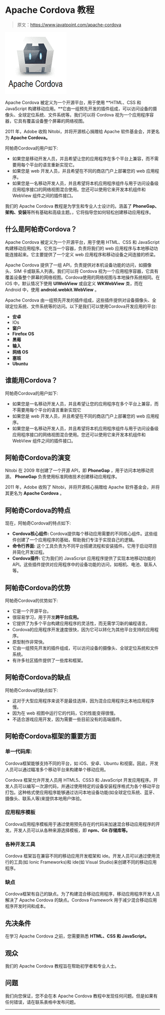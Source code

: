 # Apache Cordova 教程

> 原文：<https://www.javatpoint.com/apache-cordova>

![Apache Cordova Tutorial](img/a75a9595bc6f04b496fa9ad86c8b700d.png)

Apache Cordova 被定义为一个开源平台，用于使用 **HTML、CSS 和 JavaScript 构建移动应用。**它由一组预先开发的插件组成，可以访问设备的摄像头、全球定位系统、文件系统等。我们可以将 Cordova 视为一个应用程序容器，它具有覆盖设备整个屏幕的网络视图。

2011 年，Adobe 收购 Nitobi，并将开源核心捐赠给 Apache 软件基金会，并更名为 **Apache Cordova。**

阿帕奇Cordova的用户如下:

*   如果您是移动开发人员，并且希望让您的应用程序在多个平台上兼容，而不需要用每个平台的语言重新实现它。
*   如果您是 web 开发人员，并且希望在不同的商店门户上部署您的 web 应用程序。
*   如果您是一名移动开发人员，并且希望将本机应用程序组件与用于访问设备级应用程序接口的网络视图混合使用。您还可以使用它来开发本机组件和 WebView 组件之间的插件接口。

我们的 Apache Cordova 教程是为学生和专业人士设计的。涵盖了 **PhoneGap、架构、安装**等所有基础和高级主题。，它将指导您如何轻松创建移动应用程序。

## 什么是阿帕奇Cordova？

Apache Cordova 被定义为一个开源平台，用于使用 HTML、CSS 和 JavaScript 构建移动应用程序。它充当一个容器，负责将我们的 web 应用程序与本地移动功能连接起来。它主要提供了一个定义 web 应用程序和移动设备之间连接的桥梁。

Apache Cordova 提供了一组 API，负责提供对本机设备功能的访问，如摄像头、SIM 卡或联系人列表。我们可以将 Cordova 视为一个应用程序容器，它具有覆盖设备整个屏幕的网络视图。Cordova使用的网络视图与本地操作系统相同。在 iOS 中，默认情况下使用 **UIWebView** 或自定义 **WKWebView** 类，而在 Android 中，使用 **android.webkit.WebView** 。

Apache Cordova 由一组预先开发的插件组成，这些插件提供对设备摄像头、全球定位系统、文件系统等的访问。以下是我们可以使用Cordova开发应用的平台:

*   **安卓**
*   IOs
*   **窗户**
*   **Firefox OS**
*   **黑莓**
*   **输入**
*   **网络 OS**
*   **塞班**
*   **Ubuntu**

## 谁能用Cordova？

阿帕奇Cordova的用户如下:

*   如果您是一名移动开发人员，并且希望让您的应用程序在多个平台上兼容，而不需要用每个平台的语言重新实现它
*   如果您是 web 开发人员，并且希望在不同的商店门户上部署您的 web 应用程序。
*   如果您是一名移动开发人员，并且希望将本机应用程序组件与用于访问设备级应用程序接口的网络视图混合使用。您还可以使用它来开发本机组件和 WebView 组件之间的插件接口。

## 阿帕奇Cordova的演变

Nitobi 在 2009 年创建了一个开源 API，即 **PhoneGap** ，用于访问本地移动资源。 **PhoneGap** 负责使用标准网络技术创建移动应用程序。

2011 年，Adobe 收购了 Nitobi，并将开源核心捐赠给 Apache 软件基金会，并将其更名为 **Apache Cordova** 。

## 阿帕奇Cordova的特点

现在，阿帕奇Cordova的特点如下:

*   **Cordova核心组件:**
    Cordova提供每个移动应用需要的不同核心组件。这些组件创建了一个应用程序的基础，帮助我们专注于实现自己的逻辑。
*   **命令行界面:**
    这个工具负责为不同平台搭建流程和安装插件。它用于启动项目并简化开发过程。
*   **Cordova插件:**
    它为我们的 JavaScript 应用程序提供了实现本地移动功能的 API。这些插件提供对应用程序中的设备功能的访问，如相机、电池、联系人等。

## 阿帕奇Cordova的优势

阿帕奇Cordova的优势如下:

*   它是一个开源平台。
*   很容易学习，用于开发**跨平台应用。**
*   它提供了为多个平台构建应用程序的灵活性，而无需学习新的编程语言。
*   Cordova的应用程序开发速度很快，因为它可以转化为其他平台支持的应用程序。
*   原型制作非常快。
*   它由一组预先开发的插件组成，可以访问设备的摄像头、全球定位系统和文件系统。
*   有许多社区插件提供了一些库和框架。

## 阿帕奇Cordova的缺点

阿帕奇Cordova的缺点如下:

*   这对于大型应用程序来说不是最佳选择，因为混合应用程序比本地应用程序慢。
*   因为在 web 视图中运行它的代码，它的性能变得很慢。
*   不适合游戏应用开发，因为需要一些目前没有的高端插件。

## 阿帕奇Cordova框架的重要方面

### 单一代码库:

Cordova框架能够支持不同的平台，如 iOS、安卓、Ubuntu 和视窗。因此，开发人员可以通过瞄准多个移动平台来构建单个移动应用。

Cordova 框架允许开发人员用 HTML5、CSS3 和 JavaScript 开发应用程序。开发人员可以编写一次源代码，并通过使用特定的设备安装程序格式为各个移动平台打包。这种格式使应用程序能够通过访问本地设备功能(如全球定位系统、蓝牙、摄像头、联系人等)来提供本地用户体验。

### 应用程序模板

Cordova应用程序模板用于通过使用预先存在的代码来加速混合移动应用程序的开发。开发人员可以从各种来源选择模板，即 **npm、Git 存储库等。**

### 各种开发工具

Cordova 框架旨在兼容不同的移动应用开发框架和 ide。开发人员可以通过使用流行的工具(如 Ionic Frameworks)和 ide(如 Visual Studio)来创建不同的移动应用程序。

### 缺点

Cordova框架有自己的缺点。为了构建混合移动应用程序，移动应用程序开发人员解决了 Apache Cordova 的缺点。Cordova Framework 用于减少混合移动应用程序开发时间和成本。

## 先决条件

在学习 Apache Cordova 之前，您需要熟悉 **HTML、CSS 和 JavaScript。**

## 观众

我们的 Apache Cordova 教程旨在帮助初学者和专业人士。

## 问题

我们向您保证，您不会在本 Apache Cordova 教程中发现任何问题。但是如果有任何错误，请在联系表格中发布问题。

* * *